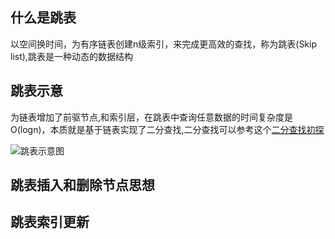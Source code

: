 ## 什么是跳表
以空间换时间，为有序链表创建n级索引，来完成更高效的查找，称为跳表(Skip list),跳表是一种动态的数据结构
## 跳表示意
为链表增加了前驱节点,和索引层，在跳表中查询任意数据的时间复杂度是O(logn)，本质就是基于链表实现了二分查找,二分查找可以参考这个[二分查找初探](BinarySearch.md)

![跳表示意图](../_media/跳表示意图.png)
## 跳表插入和删除节点思想
## 跳表索引更新
